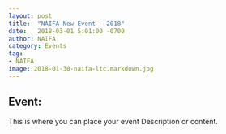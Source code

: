 ```yaml
---
layout: post
title:  "NAIFA New Event - 2018"
date:   2018-03-01 5:01:00 -0700
author: NAIFA
category: Events
tag:
- NAIFA
image: 2018-01-30-naifa-ltc.markdown.jpg
---
```


## Event:
This is where you can place your event Description or content.
